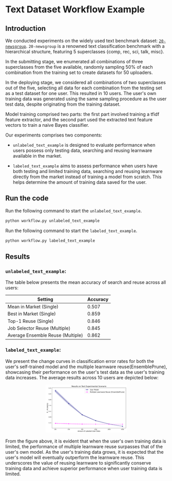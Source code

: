 # Text Dataset Workflow Example

## Introduction

We conducted experiments on the widely used text benchmark dataset: [``20-newsgroup``](http://qwone.com/~jason/20Newsgroups/).
``20-newsgroup`` is a renowned text classification benchmark with a hierarchical structure, featuring 5 superclasses {comp, rec, sci, talk, misc}.

In the submitting stage, we enumerated all combinations of three superclasses from the five available, randomly sampling 50% of each combination from the training set to create datasets for 50 uploaders.

In the deploying stage, we considered all combinations of two superclasses out of the five, selecting all data for each combination from the testing set as a test dataset for one user. This resulted in 10 users.
The user's own training data was generated using the same sampling procedure as the user test data, despite originating from the training dataset.

Model training comprised two parts: the first part involved training a tfidf feature extractor, and the second part used the extracted text feature vectors to train a naive Bayes classifier.

Our experiments comprises two components:

* ``unlabeled_text_example`` is designed to evaluate performance when users possess only testing data, searching and reusing learnware available in the market.

* ``labeled_text_example`` aims to assess performance when users have both testing and limited training data, searching and reusing learnware directly from the market instead of training a model from scratch. This helps determine the amount of training data saved for the user.


## Run the code

Run the following command to start the ``unlabeled_text_example``.

```bash
python workflow.py unlabeled_text_example
```

Run the following command to start the ``labeled_text_example``.

```bash
python workflow.py labeled_text_example
```

## Results

### ``unlabeled_text_example``:

The table below presents the mean accuracy of search and reuse across all users:

| Setting                               | Accuracy            |
|---------------------------------------|---------------------|
| Mean in Market (Single)               | 0.507               |
| Best in Market (Single)               | 0.859               |
| Top-1 Reuse (Single)                  | 0.846               |
| Job Selector Reuse (Multiple)         | 0.845               |
| Average Ensemble Reuse (Multiple)     | 0.862               |


### ``labeled_text_example``:

We present the change curves in classification error rates for both the user's self-trained model and the multiple learnware reuse(EnsemblePrune), showcasing their performance on the user's test data as the user's training data increases. The average results across 10 users are depicted below:

<div align=center>
  <img src="../../docs/_static/img/text_labeled.svg" alt="Results on Text Experimental Scenario" style="width:50%;" />
</div>

From the figure above, it is evident that when the user's own training data is limited, the performance of multiple learnware reuse surpasses that of the user's own model. As the user's training data grows, it is expected that the user's model will eventually outperform the learnware reuse. This underscores the value of reusing learnware to significantly conserve training data and achieve superior performance when user training data is limited.
